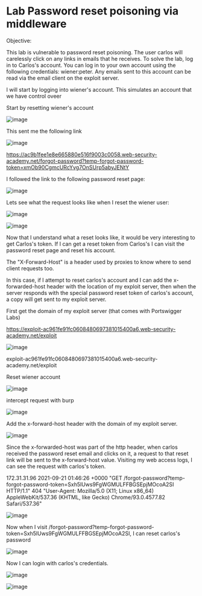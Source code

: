 # Lab Password reset poisoning via middleware


Objective: 

This lab is vulnerable to password reset poisoning. The user carlos will carelessly click on any links in emails that he receives. To solve the lab, log in to Carlos's account. You can log in to your own account using the following credentials: wiener:peter. Any emails sent to this account can be read via the email client on the exploit server. 

I will start by logging into wiener's account. This simulates an account that we have control oveer

Start by resetting wiener's account

![image](https://user-images.githubusercontent.com/90155329/134100392-e8433219-beb2-47bd-baef-da9102e3370f.png)

This sent me the following link

![image](https://user-images.githubusercontent.com/90155329/134100408-5881846c-012a-4d11-b884-f7c9e9a3b7fb.png)

https://ac9b1fee1e8e665880e516f9003c0058.web-security-academy.net/forgot-password?temp-forgot-password-token=xmOb90CgmcURcYvg7OnSUrp5abyJENtY

I followed the link to the following password reset page:

![image](https://user-images.githubusercontent.com/90155329/134100426-584360b3-52fe-44c7-8e2e-6a64045830ae.png)

Lets see what the request looks like when I reset the wiener user:

![image](https://user-images.githubusercontent.com/90155329/134100434-5e0409c1-e7b1-4066-95b1-154343ae3a85.png)

![image](https://user-images.githubusercontent.com/90155329/134100442-1fd08162-ad3d-41a3-9087-f4ea64beae5e.png)

Now that I understand what a reset looks like, it would be very interesting to get Carlos's token. If I can get a reset token from Carlos's I can visit the password reset page and reset his account. 

The "X-Forward-Host" is a header used by proxies to know where to send client requests too. 

In this case, if I attempt to reset carlos's account and I can add the x-forwarded-host header with the location of my exploit server, then when the server responds with the special password reset token of carlos's account, a copy will get sent to my exploit server.

First get the domain of my exploit server (that comes with Portswigger Labs)


 https://exploit-ac961fe91fc0608480697381015400a6.web-security-academy.net/exploit
 
 ![image](https://user-images.githubusercontent.com/90155329/134100467-6537d55f-853e-4833-9f03-d21c530b665f.png)


exploit-ac961fe91fc0608480697381015400a6.web-security-academy.net/exploit

Reset wiener account

![image](https://user-images.githubusercontent.com/90155329/134100482-2cee1272-ee35-4415-853e-35476633eda0.png)

intercept request with burp 

![image](https://user-images.githubusercontent.com/90155329/134100506-7623eaf5-4e5a-420e-8506-797091233563.png)

Add the x-forward-host header with the domain of my exploit server.


![image](https://user-images.githubusercontent.com/90155329/134100514-b50e8e77-2a3d-4561-b517-9651d4d638b5.png)


Since the x-forwarded-host was part of the http header, when carlos received the password reset email and clicks on it, a request to that reset link will be sent to the x-forward-host value. Visiting my web access logs, I can see the request with carlos's token.

172.31.31.96    2021-09-21 01:46:26 +0000 "GET /forgot-password?temp-forgot-password-token=Sxh5lUws9FgWGMULFFBGSEpjMOcoA2SI HTTP/1.1" 404 "User-Agent: Mozilla/5.0 (X11; Linux x86_64) AppleWebKit/537.36 (KHTML, like Gecko) Chrome/93.0.4577.82 Safari/537.36"

![image](https://user-images.githubusercontent.com/90155329/134100528-71be84a0-1005-4226-8af4-a26fe2b7d74d.png)

Now when I visit /forgot-password?temp-forgot-password-token=Sxh5lUws9FgWGMULFFBGSEpjMOcoA2SI, I can reset carlos's password

![image](https://user-images.githubusercontent.com/90155329/134100563-3101c1e2-27b8-499c-862e-b4f0ab1cfc77.png)

Now I can login with carlos's credentials.

![image](https://user-images.githubusercontent.com/90155329/134100579-8d1b1a92-f1c2-4385-aed1-2ead66f8e36f.png)

![image](https://user-images.githubusercontent.com/90155329/134100598-f66df8b1-a745-476a-aa33-08a7aaab9a74.png)
